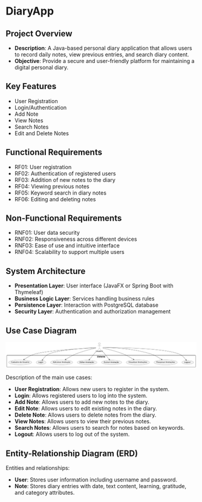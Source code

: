# DiaryApp

## Project Overview
- **Description**: A Java-based personal diary application that allows users to record daily notes, view previous entries, and search diary content.
- **Objective**: Provide a secure and user-friendly platform for maintaining a digital personal diary.

## Key Features
- User Registration
- Login/Authentication
- Add Note
- View Notes
- Search Notes
- Edit and Delete Notes

## Functional Requirements
- RF01: User registration
- RF02: Authentication of registered users
- RF03: Addition of new notes to the diary
- RF04: Viewing previous notes
- RF05: Keyword search in diary notes
- RF06: Editing and deleting notes

## Non-Functional Requirements
- RNF01: User data security
- RNF02: Responsiveness across different devices
- RNF03: Ease of use and intuitive interface
- RNF04: Scalability to support multiple users

## System Architecture
- **Presentation Layer**: User interface (JavaFX or Spring Boot with Thymeleaf)
- **Business Logic Layer**: Services handling business rules
- **Persistence Layer**: Interaction with PostgreSQL database
- **Security Layer**: Authentication and authorization management

## Use Case Diagram

![Use Case Diagram](diagrams/use-case-diagram.png)

Description of the main use cases:

- **User Registration**: Allows new users to register in the system.
- **Login**: Allows registered users to log into the system.
- **Add Note**: Allows users to add new notes to the diary.
- **Edit Note**: Allows users to edit existing notes in the diary.
- **Delete Note**: Allows users to delete notes from the diary.
- **View Notes**: Allows users to view their previous notes.
- **Search Notes**: Allows users to search for notes based on keywords.
- **Logout**: Allows users to log out of the system.

## Entity-Relationship Diagram (ERD)



Entities and relationships:
- **User**: Stores user information including username and password.
- **Note**: Stores diary entries with date, text content, learning, gratitude, and category attributes.
